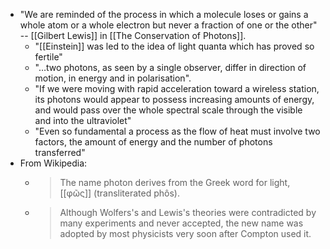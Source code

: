 - "We are reminded of the process in which a molecule loses or gains a whole atom or a whole electron but never a fraction of one or the other" -- [[Gilbert Lewis]] in [[The Conservation of Photons]].
  - "[[Einstein]] was led to the idea of light quanta which has proved so fertile"
  - "…two photons, as seen by a single observer, differ in direction of motion, in energy and in polarisation".
  - "If we were moving with rapid acceleration toward a wireless station, its photons would appear to possess increasing amounts of energy, and would pass over the whole spectral scale through the visible and into the ultraviolet"
  - "Even so fundamental a process as the flow of heat must involve two factors, the amount of energy and the number of photons transferred"
- From Wikipedia:
  - > The name photon derives from the Greek word for light, [[φῶς]] (transliterated phôs).
  - > Although Wolfers's and Lewis's theories were contradicted by many experiments and never accepted, the new name was adopted by most physicists very soon after Compton used it.
